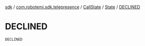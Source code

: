 [sdk](../../../index.md) / [com.robotemi.sdk.telepresence](../../index.md) / [CallState](../index.md) / [State](index.md) / [DECLINED](./-d-e-c-l-i-n-e-d.md)

# DECLINED

`DECLINED`